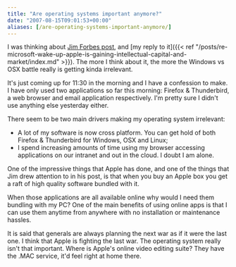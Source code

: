 ```yaml
---
title: "Are operating systems important anymore?"
date: "2007-08-15T09:01:53+00:00"
aliases: [/are-operating-systems-important-anymore/]
---
```


I was thinking about [Jim Forbes post](http://forbesontech.typepad.com/my_weblog/2007/08/microsoft-wake-.html), and [my reply to it]({{< ref "/posts/re-microsoft-wake-up-apple-is-gaining-intellectual-capital-and-market/index.md" >}}). The more I think about it, the more the Windows vs OSX battle really is getting kinda irrelevant.

It's just coming up for 11:30 in the morning and I have a confession to make. I have only used two applications so far this morning: Firefox &amp; Thunderbird, a web browser and email application respectively. I'm pretty sure I didn't use anything else yesterday either.

There seem to be two main drivers making my operating system irrelevant:

- A lot of my software is now cross platform. You can get hold of both Firefox &amp; Thunderbird for Windows, OSX and Linux;
- I spend increasing amounts of time using my browser accessing applications on our intranet and out in the cloud. I doubt I am alone.

One of the impressive things that Apple has done, and one of the things that Jim drew attention to in his post, is that when you buy an Apple box you get a raft of high quality software bundled with it.

When those applications are all available online why would I need them bundling with my PC? One of the main benefits of using online apps is that I can use them anytime from anywhere with no installation or maintenance hassles.

It is said that generals are always planning the next war as if it were the last one. I think that Apple is fighting the last war. The operating system really isn't that important. Where is Apple's online video editing suite? They have the .MAC service, it'd feel right at home there.
